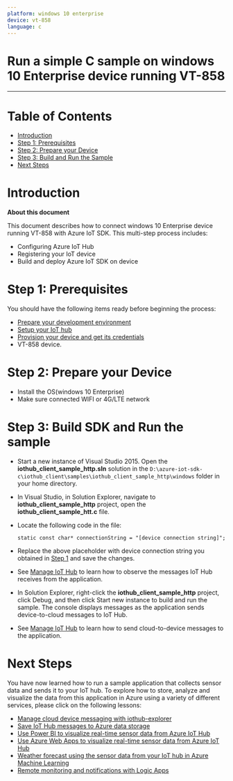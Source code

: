 ```yaml
---
platform: windows 10 enterprise
device: vt-858
language: c
---
```


Run a simple C sample on windows 10 Enterprise device running VT-858
===
---

# Table of Contents

-   [Introduction](#Introduction)
-   [Step 1: Prerequisites](#Prerequisites)
-   [Step 2: Prepare your Device](#PrepareDevice)
-   [Step 3: Build and Run the Sample](#Build)
-   [Next Steps](#NextSteps)

<a name="Introduction"></a>
# Introduction

**About this document**

This document describes how to connect windows 10 Enterprise device running VT-858 with Azure IoT SDK. This multi-step process includes:

-   Configuring Azure IoT Hub
-   Registering your IoT device
-   Build and deploy Azure IoT SDK on device

<a name="Prerequisites"></a>
# Step 1: Prerequisites

You should have the following items ready before beginning the process:

-   [Prepare your development environment][setup-devbox-windows]
-   [Setup your IoT hub][lnk-setup-iot-hub]
-   [Provision your device and get its credentials][lnk-manage-iot-hub]
-   VT-858 device.

<a name="PrepareDevice"></a>
# Step 2: Prepare your Device

-   Install the OS(windows 10 Enterprise)
-   Make sure connected WIFI or 4G/LTE network

<a name="Build"></a>
# Step 3: Build SDK and Run the sample

-   Start a new instance of Visual Studio 2015. Open the **iothub_client_sample_http.sln** solution in the `D:\azure-iot-sdk-c\iothub_client\samples\iothub_client_sample_http\windows` folder in your home directory.

-   In Visual Studio, in Solution Explorer, navigate to **iothub\_client\_sample\_http** project, open the **iothub\_client\_sample\_htt.c** file.

-   Locate the following code in the file:

        static const char* connectionString = "[device connection string]";

-   Replace the above placeholder with device connection string you obtained in [Step 1](#Prerequisites) and save the changes.

-   See [Manage IoT Hub][lnk-manage-iot-hub] to learn how to observe the messages IoT Hub receives from the application.

-   In Solution Explorer, right-click the **iothub\_client\_sample_http** project, click Debug, and then click Start new instance to build and run the sample. The console displays messages as the application sends device-to-cloud messages to IoT Hub.

-   See [Manage IoT Hub][lnk-manage-iot-hub] to learn how to send cloud-to-device messages to the application.

<a name="NextSteps"></a>
# Next Steps

You have now learned how to run a sample application that collects sensor data and sends it to your IoT hub. To explore how to store, analyze and visualize the data from this application in Azure using a variety of different services, please click on the following lessons:

-   [Manage cloud device messaging with iothub-explorer]
-   [Save IoT Hub messages to Azure data storage]
-   [Use Power BI to visualize real-time sensor data from Azure IoT Hub]
-   [Use Azure Web Apps to visualize real-time sensor data from Azure IoT Hub]
-   [Weather forecast using the sensor data from your IoT hub in Azure Machine Learning]
-   [Remote monitoring and notifications with Logic Apps]   

[Manage cloud device messaging with iothub-explorer]: https://docs.microsoft.com/en-us/azure/iot-hub/iot-hub-explorer-cloud-device-messaging
[Save IoT Hub messages to Azure data storage]: https://docs.microsoft.com/en-us/azure/iot-hub/iot-hub-store-data-in-azure-table-storage
[Use Power BI to visualize real-time sensor data from Azure IoT Hub]: https://docs.microsoft.com/en-us/azure/iot-hub/iot-hub-live-data-visualization-in-power-bi
[Use Azure Web Apps to visualize real-time sensor data from Azure IoT Hub]: https://docs.microsoft.com/en-us/azure/iot-hub/iot-hub-live-data-visualization-in-web-apps
[Weather forecast using the sensor data from your IoT hub in Azure Machine Learning]: https://docs.microsoft.com/en-us/azure/iot-hub/iot-hub-weather-forecast-machine-learning
[Remote monitoring and notifications with Logic Apps]: https://docs.microsoft.com/en-us/azure/iot-hub/iot-hub-monitoring-notifications-with-azure-logic-apps
[setup-devbox-windows]: https://github.com/Azure/azure-iot-sdk-c/blob/master/doc/devbox_setup.md
[lnk-setup-iot-hub]: ../setup_iothub.md
[lnk-manage-iot-hub]: ../manage_iot_hub.md
